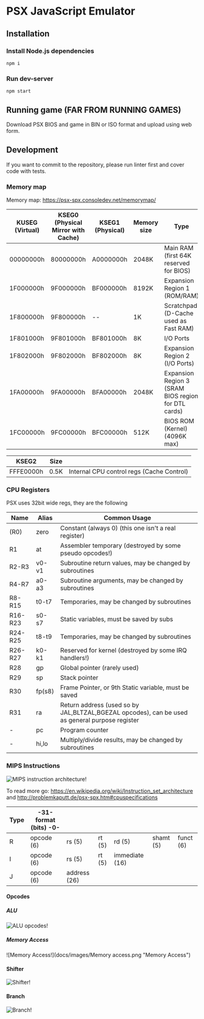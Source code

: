 # PSX JavaScript Emulator

## Installation

### Install Node.js dependencies

```npm i```

### Run dev-server

```npm start```

## Running game (FAR FROM RUNNING GAMES)

Download PSX BIOS and game in BIN or ISO format and upload using web form.

## Development

If you want to commit to the repository, please run linter first and cover code with tests.

### Memory map

Memory map: https://psx-spx.consoledev.net/memorymap/

| KUSEG (Virtual) | KSEG0 (Physical Mirror with Cache) | KSEG1 (Physical) | Memory size | Type                                                |
|-----------------|------------------------------------|------------------|-------------|-----------------------------------------------------|
| 00000000h       | 80000000h                          | A0000000h        | 2048K       | Main RAM (first 64K reserved for BIOS)              |          
| 1F000000h       | 9F000000h                          | BF000000h        | 8192K       | Expansion Region 1 (ROM/RAM)                        |
| 1F800000h       | 9F800000h                          | --               | 1K          | Scratchpad (D-Cache used as Fast RAM)               |
| 1F801000h       | 9F801000h                          | BF801000h        | 8K          | I/O Ports                                           |                                                    
| 1F802000h       | 9F802000h                          | BF802000h        | 8K          | Expansion Region 2 (I/O Ports)                      |       
| 1FA00000h       | 9FA00000h                          | BFA00000h        | 2048K       | Expansion Region 3 (SRAM BIOS region for DTL cards) | 
| 1FC00000h       | 9FC00000h                          | BFC00000h        | 512K        | BIOS ROM (Kernel) (4096K max)                       |


| KSEG2     | Size |                                                |
|-----------|------|------------------------------------------------|
| FFFE0000h | 0.5K | Internal CPU control regs (Cache Control) |


### CPU Registers

PSX uses 32bit wide regs, they are the following

| Name    | Alias  | Common Usage                                                                                   |
|---------|--------|------------------------------------------------------------------------------------------------|
| (R0)    | zero   | Constant (always 0) (this one isn't a real register)                                           |
| R1      | at     | Assembler temporary (destroyed by some pseudo opcodes!)                                        |
| R2-R3   | v0-v1  | Subroutine return values, may be changed by subroutines                                        |
| R4-R7   | a0-a3  | Subroutine arguments, may be changed by subroutines                                            |
| R8-R15  | t0-t7  | Temporaries, may be changed by subroutines                                                     |
| R16-R23 | s0-s7  | Static variables, must be saved by subs                                                        |
| R24-R25 | t8-t9  | Temporaries, may be changed by subroutines                                                     |
| R26-R27 | k0-k1  | Reserved for kernel (destroyed by some IRQ handlers!)                                          |
| R28     | gp     | Global pointer (rarely used)                                                                   |
| R29     | sp     | Stack pointer                                                                                  |
| R30     | fp(s8) | Frame Pointer, or 9th Static variable, must be saved                                           |
| R31     | ra     | Return address (used so by JAL,BLTZAL,BGEZAL opcodes), can be used as general purpose register |
| -       | pc     | Program counter                                                                                |
| -       | hi,lo  | Multiply/divide results, may be changed by subroutines                                         |


### MIPS Instructions

![MIPS instruction architecture!](docs/images/Mips32.png "MIPS")

To read more go: https://en.wikipedia.org/wiki/Instruction_set_architecture
and
http://problemkaputt.de/psx-spx.htm#cpuspecifications

| Type | 	-31-                                format (bits)                                 -0- |               |         |                 |            |            |
|------|----------------------------------------------------------------------------------------|---------------|---------|-----------------|------------|------------|
| R	   | opcode (6)                                                                             | 	rs (5)       | 	rt (5) | 	rd (5)         | 	shamt (5) | 	funct (6) |
| I	   | opcode (6)                                                                             | 	rs (5)       | 	rt (5) | 	immediate (16) |
| J	   | opcode (6)                                                                             | 	address (26) |


#### Opcodes

##### ALU

![ALU opcodes!](docs/images/ALU.png "ALU")

##### Memory Access

![Memory Access!](docs/images/Memory access.png "Memory Access")

#### Shifter

![Shifter!](docs/images/shifter.png "Shifter")

#### Branch

![Branch!](docs/images/branch.png "Branch")
